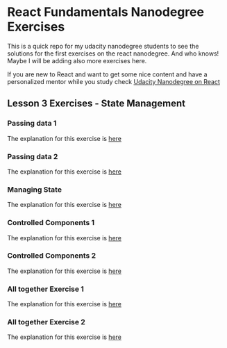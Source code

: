 # React Fundamentals Nanodegree Exercises

This is a quick repo for my udacity nanodegree students to see the solutions for
the first exercises on the react nanodegree. And who knows! Maybe I will be adding
also more exercises here.

If you are new to React and want to get some nice content and have a personalized
mentor while you study check [Udacity Nanodegree on React](https://www.udacity.com/course/react-nanodegree--nd019)

## Lesson 3 Exercises - State Management

### Passing data 1

The explanation for this exercise is [here](/src/components/PaddingData1/README.md)

### Passing data 2

The explanation for this exercise is [here](/src/components/PaddingData2/README.md)

### Managing State

The explanation for this exercise is [here](/src/components/ManagingState1/README.md)

### Controlled Components 1

The explanation for this exercise is [here](/src/components/ControlledComponents1/README.md)

### Controlled Components 2

The explanation for this exercise is [here](/src/components/ControlledComponents2/README.md)

### All together Exercise 1

The explanation for this exercise is [here](/src/components/AllTogetherExercise1/README.md)

### All together Exercise 2

The explanation for this exercise is [here](/src/components/AllTogetherExercise2/README.md)
